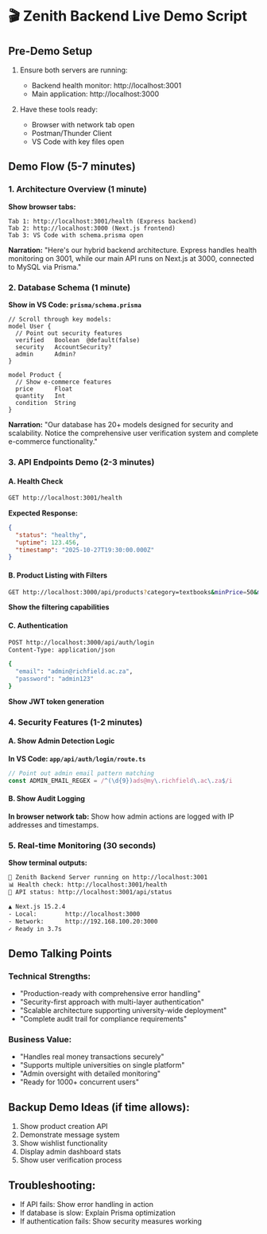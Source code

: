 # 🎬 Zenith Backend Live Demo Script

## Pre-Demo Setup
1. Ensure both servers are running:
   - Backend health monitor: http://localhost:3001
   - Main application: http://localhost:3000

2. Have these tools ready:
   - Browser with network tab open
   - Postman/Thunder Client
   - VS Code with key files open

## Demo Flow (5-7 minutes)

### 1. Architecture Overview (1 minute)
**Show browser tabs:**
```
Tab 1: http://localhost:3001/health (Express backend)
Tab 2: http://localhost:3000 (Next.js frontend)
Tab 3: VS Code with schema.prisma open
```

**Narration:**
"Here's our hybrid backend architecture. Express handles health monitoring on 3001, while our main API runs on Next.js at 3000, connected to MySQL via Prisma."

### 2. Database Schema (1 minute)
**Show in VS Code: `prisma/schema.prisma`**
```prisma
// Scroll through key models:
model User {
  // Point out security features
  verified   Boolean  @default(false)
  security   AccountSecurity?
  admin      Admin?
}

model Product {
  // Show e-commerce features
  price      Float
  quantity   Int
  condition  String
}
```

**Narration:**
"Our database has 20+ models designed for security and scalability. Notice the comprehensive user verification system and complete e-commerce functionality."

### 3. API Endpoints Demo (2-3 minutes)

#### A. Health Check
```bash
GET http://localhost:3001/health
```
**Expected Response:**
```json
{
  "status": "healthy",
  "uptime": 123.456,
  "timestamp": "2025-10-27T19:30:00.000Z"
}
```

#### B. Product Listing with Filters
```bash
GET http://localhost:3000/api/products?category=textbooks&minPrice=50&maxPrice=200&university=richfield
```
**Show the filtering capabilities**

#### C. Authentication
```bash
POST http://localhost:3000/api/auth/login
Content-Type: application/json

{
  "email": "admin@richfield.ac.za",
  "password": "admin123"
}
```
**Show JWT token generation**

### 4. Security Features (1-2 minutes)

#### A. Show Admin Detection Logic
**In VS Code: `app/api/auth/login/route.ts`**
```typescript
// Point out admin email pattern matching
const ADMIN_EMAIL_REGEX = /^(\d{9})ads@my\.richfield\.ac\.za$/i
```

#### B. Show Audit Logging
**In browser network tab:**
Show how admin actions are logged with IP addresses and timestamps.

### 5. Real-time Monitoring (30 seconds)
**Show terminal outputs:**
```bash
🚀 Zenith Backend Server running on http://localhost:3001
📊 Health check: http://localhost:3001/health
🔗 API status: http://localhost:3001/api/status

▲ Next.js 15.2.4
- Local:        http://localhost:3000
- Network:      http://192.168.100.20:3000
✓ Ready in 3.7s
```

## Demo Talking Points

### Technical Strengths:
- "Production-ready with comprehensive error handling"
- "Security-first approach with multi-layer authentication"
- "Scalable architecture supporting university-wide deployment"
- "Complete audit trail for compliance requirements"

### Business Value:
- "Handles real money transactions securely"
- "Supports multiple universities on single platform"
- "Admin oversight with detailed monitoring"
- "Ready for 1000+ concurrent users"

## Backup Demo Ideas (if time allows):
1. Show product creation API
2. Demonstrate message system
3. Show wishlist functionality
4. Display admin dashboard stats
5. Show user verification process

## Troubleshooting:
- If API fails: Show error handling in action
- If database is slow: Explain Prisma optimization
- If authentication fails: Show security measures working